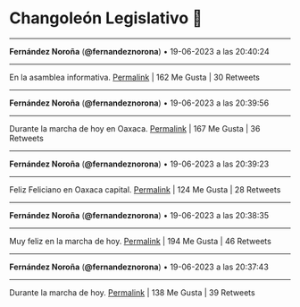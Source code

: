 # Changoleón Legislativo 🙈
*****
**Fernández Noroña** (**@fernandeznorona**) • 19-06-2023 a las 20:40:24
*****
En la asamblea informativa.
[Permalink](https://twitter.com/fernandeznorona/status/1671015116597493761) | 162 Me Gusta | 30 Retweets
*****
**Fernández Noroña** (**@fernandeznorona**) • 19-06-2023 a las 20:39:56
*****
Durante la marcha de hoy en Oaxaca.
[Permalink](https://twitter.com/fernandeznorona/status/1671014998657859584) | 167 Me Gusta | 36 Retweets
*****
**Fernández Noroña** (**@fernandeznorona**) • 19-06-2023 a las 20:39:23
*****
Feliz Feliciano en Oaxaca capital.
[Permalink](https://twitter.com/fernandeznorona/status/1671014863030857728) | 124 Me Gusta | 28 Retweets
*****
**Fernández Noroña** (**@fernandeznorona**) • 19-06-2023 a las 20:38:35
*****
Muy feliz en la marcha de hoy.
[Permalink](https://twitter.com/fernandeznorona/status/1671014660483723264) | 194 Me Gusta | 46 Retweets
*****
**Fernández Noroña** (**@fernandeznorona**) • 19-06-2023 a las 20:37:43
*****
Durante la marcha de hoy.
[Permalink](https://twitter.com/fernandeznorona/status/1671014440555388929) | 138 Me Gusta | 39 Retweets
